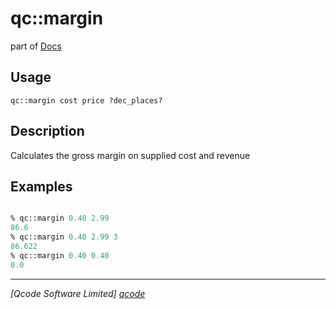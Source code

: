 qc::margin
==========

part of [Docs](.)

Usage
-----
`
        qc::margin cost price ?dec_places?
    `

Description
-----------
Calculates the gross margin on supplied cost and revenue

Examples
--------
```tcl

% qc::margin 0.40 2.99
86.6
% qc::margin 0.40 2.99 3
86.622
% qc::margin 0.40 0.40
0.0
```

----------------------------------
*[Qcode Software Limited] [qcode]*

[qcode]: www.qcode.co.uk "Qcode Software"